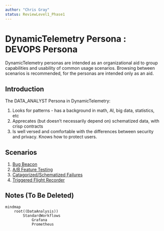 ```yaml
---
author: "Chris Gray"
status: ReviewLevel1_Phase1
---
```


# DynamicTelemetry Persona : DEVOPS Persona

DynamicTelemetry personas are intended as an organizational aid to group
capabilities and usability of common usage scenarios. Browsing between scenarios
 is recommended, for the personas are intended only as an aid.

## Introduction

The DATA_ANALYST Persona in DynamicTelemetry:

1. Looks for patterns - has a background in math, AI, big data, statistics, etc
1. Apprecates (but doesn’t necessarily depend on) schematized data, with crisp
contracts
1. Is well versed and comfortable with the differences between security and
privacy. Knows how to protect users.

## Scenarios

1. [Bug Beacon](../PositionPapers/ClearFailuresViaSchema.document.md)
1. [A/B Feature Testing](../PositionPapers/ABTestingWithRichDiagnostics.document.md)
1. [Catagorized/Schematized Failures](../PositionPapers/ClearFailuresViaSchema.document.md)
1. [Triggered Flight Recorder](../PositionPapers/TriggeredFlightRecorder.document.md)

## Notes (To Be Deleted)

```mermaid
mindmap
    root((DataAnalysis))
        StandardWorkflows
            Grafana
            Prometheus
```
